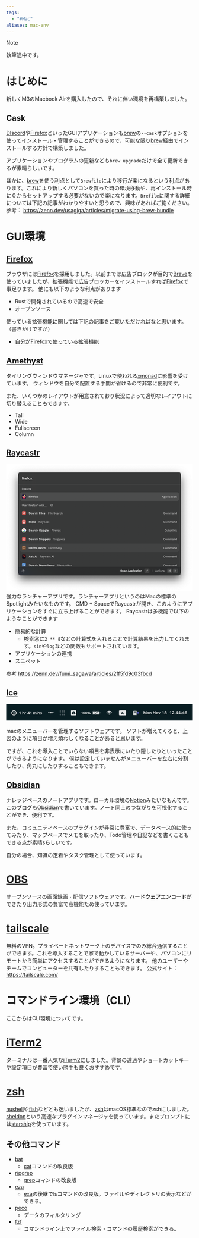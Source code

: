 ```yaml
---
tags:
  - "#Mac"
aliases: mac-env
---
```

> [!NOTE]
> 執筆途中です。
# はじめに
新しくM3のMacbook Airを購入したので、それに伴い環境を再構築しました。
## Cask
[DIscord](../DB/Software/Software_DATA/DIscord.md)や[Firefox](../DB/Software/Software_DATA/Firefox.md)といったGUIアプリケーションも[brew](../DB/Software/Software_DATA/brew.md)の`--cask`オプションを使ってインストール・管理することができるので、可能な限り[brew](../DB/Software/Software_DATA/brew.md)経由でインストールする方針で構築しました。

アプリケーションやプログラムの更新なども`brew upgrade`だけで全て更新できるが素晴らしいです。

ほかに、[brew](../DB/Software/Software_DATA/brew.md)を使う利点として`Brewfile`により移行が楽になるという利点があります。これにより新しくパソコンを買った時の環境移動や、再インストール時に０からセットアップする必要がないので楽になります。`Brefile`に関する詳細については下記の記事がわかりやすいと思うので、興味があればご覧ください。  
参考： https://zenn.dev/usagiga/articles/migrate-using-brew-bundle

# GUI環境
## [Firefox](../DB/Software/Software_DATA/Firefox.md)
ブラウザには[Firefox](../DB/Software/Software_DATA/Firefox.md)を採用しました。以前までは広告ブロックが目的で[Brave](../DB/Software/Software_DATA/Brave.md)を使っていましたが、拡張機能で広告ブロッカーをインストールすれば[Firefox](../DB/Software/Software_DATA/Firefox.md)で事足ります。
他にも以下のような利点があります

- Rustで開発されているので高速で安全
- オープンソース

使っている拡張機能に関しては下記の記事をご覧いただければなと思います。（書きかけですが）
- [自分がFirefoxで使っている拡張機能](自分がFirefoxで使っている拡張機能.md)
## [Amethyst](../DB/Software/Software_DATA/Amethyst.md)
タイリングウィンドウマネージャです。Linuxで使われる[xmonad](../DB/Software/Software_DATA/xmonad.md)に影響を受けています。
ウィンドウを自分で配置する手間が省けるので非常に便利です。 

また、いくつかのレイアウトが用意されており状況によって適切なレイアウトに切り替えることもできます。
- Tall
- Wide
- Fullscreen
- Column

## [Raycastr](../DB/Software/Software_DATA/Raycastr.md)
![](../attachments/Pasted%20image%2020241118115212.png)
強力なランチャーアプリです。ランチャーアプリというのはMacの標準のSpotlightみたいなものです。
CMD + SpaceでRaycastrが開き、このようにアプリケーションをすぐに立ち上げることができます。
Raycastrは多機能で以下のようなことができます
- 簡易的な計算
	- 検索窓に`2 ** 8`などの計算式を入れることで計算結果を出力してくれます。`sin`や`log`などの関数もサポートされています。
- アプリケーションの連携
- スニペット

参考 https://zenn.dev/fumi_sagawa/articles/2ff5fd9c03fbcd

## [Ice](../DB/Software/Software_DATA/Ice.md)
![](../attachments/Pasted%20image%2020241118124621.png)

macのメニューバーを管理するソフトウェアです。
ソフトが増えてくると、上図のように項目が増え煩わしくなることがあると思います。

ですが、これを導入ことでいらない項目を非表示にいたり隠したりといったことができるようになります。
僕は設定していませんがメニューバーを左右に分割したり、角丸にしたりすることもできます。

## [Obsidian](../DB/Software/Software_DATA/Obsidian.md)
ナレッジベースのノートアプリです。ローカル環境の[Notion](../DB/Software/Software_DATA/Notion.md)みたいなもんです。
このブログも[Obsidian](../DB/Software/Software_DATA/Obsidian.md)で書いています。ノート同士のつながりを可視化することができ、便利です。

また、コミュニティベースのプラグインが非常に豊富で、データベース的に使ってみたり、マップベースでメモを取ったり、Todo管理や日記などを書くこともできる点が素晴sらしいです。

自分の場合、知識の定着やタスク管理として使っています。

# [OBS](../DB/Software/Software_DATA/OBS.md)
オープンソースの画面録画・配信ソフトウェアです。**ハードウェアエンコード**ができたり出力形式の豊富で高機能ため使っています。

# [tailscale](../DB/Software/Software_DATA/tailscale.md)
 無料のVPN。プライベートネットワーク上のデバイスでのみ総合通信することができます。これを導入することで家で動かしているサーバーや、パソコンにリモートから簡単にアクセスすることができるようになります。
 他のユーザーやチームでコンピューターを共有したりすることもできます。
 公式サイト： https://tailscale.com/
# コマンドライン環境（CLI）
ここからはCLI環境についてです。
# [iTerm2](../DB/Software/Software_DATA/iTerm2.md)
ターミナルは一番人気な[iTerm2](../DB/Software/Software_DATA/iTerm2.md)にしました。背景の透過やショートカットキーや設定項目が豊富で使い勝手も良くおすすめです。
# [zsh](../DB/Software/Software_DATA/zsh.md)
[nushell](../DB/Software/Software_DATA/nushell.md)や[fish](../DB/Software/Software_DATA/fish.md)などとも迷いましたが、[zsh](../DB/Software/Software_DATA/zsh.md)はmacOS標準なのでzshにしました。
[sheldon](../DB/Software/Software_DATA/sheldon.md)という高速なプラグインマネージャを使っています。またプロンプトには[starship](../DB/Software/Software_DATA/starship.md)を使っています。
## その他コマンド
- [bat](../DB/Software/Software_DATA/bat.md)
	- [cat](../DB/Software/Software_DATA/cat.md)コマンドの改良版
- [ripgrep](../DB/Software/Software_DATA/ripgrep.md)
	- [grep](../DB/Software/Software_DATA/grep.md)コマンドの改良版
- [eza](../DB/Software/Software_DATA/eza.md)
	- [exa](../DB/Software/Software_DATA/exa.md)の後継でlsコマンドの改良版。ファイルやディレクトリの表示などができる。
- [peco](../DB/Software/Software_DATA/peco.md)
	- データのフィルタリング
- [fzf](../DB/Software/Software_DATA/fzf.md)
	- コマンドライン上でファイル検索・コマンドの履歴検索ができる。
